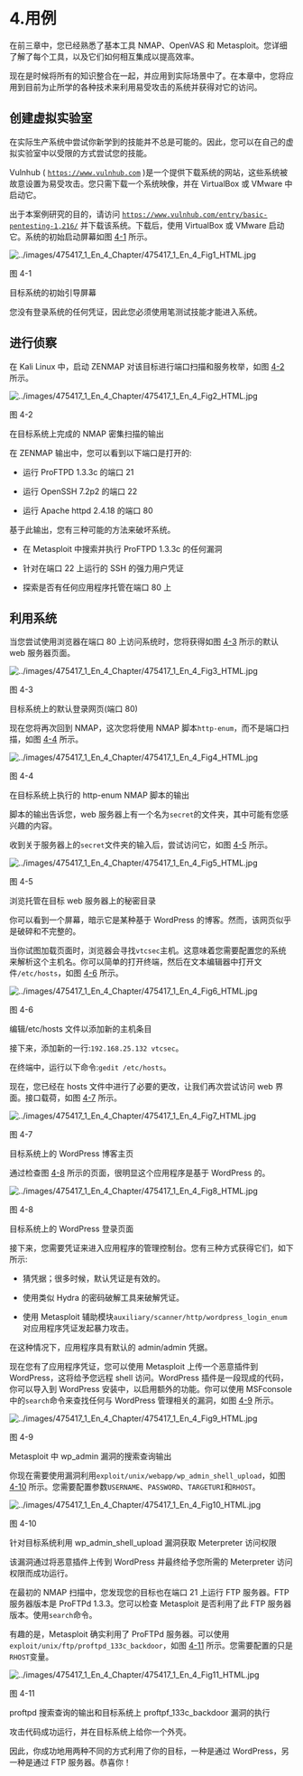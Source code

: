 # 4.用例

在前三章中，您已经熟悉了基本工具 NMAP、OpenVAS 和 Metasploit。您详细了解了每个工具，以及它们如何相互集成以提高效率。

现在是时候将所有的知识整合在一起，并应用到实际场景中了。在本章中，您将应用到目前为止所学的各种技术来利用易受攻击的系统并获得对它的访问。

## 创建虚拟实验室

在实际生产系统中尝试你新学到的技能并不总是可能的。因此，您可以在自己的虚拟实验室中以受限的方式尝试您的技能。

Vulnhub ( [`https://www.vulnhub.com`](https://www.vulnhub.com) )是一个提供下载系统的网站，这些系统被故意设置为易受攻击。您只需下载一个系统映像，并在 VirtualBox 或 VMware 中启动它。

出于本案例研究的目的，请访问 [`https://www.vulnhub.com/entry/basic-pentesting-1,216/`](https://www.vulnhub.com/entry/basic-pentesting-1,216/) 并下载该系统。下载后，使用 VirtualBox 或 VMware 启动它。系统的初始启动屏幕如图 [4-1](#Fig1) 所示。

![../images/475417_1_En_4_Chapter/475417_1_En_4_Fig1_HTML.jpg](../images/475417_1_En_4_Chapter/475417_1_En_4_Fig1_HTML.jpg)

图 4-1

目标系统的初始引导屏幕

您没有登录系统的任何凭证，因此您必须使用笔测试技能才能进入系统。

## 进行侦察

在 Kali Linux 中，启动 ZENMAP 对该目标进行端口扫描和服务枚举，如图 [4-2](#Fig2) 所示。

![../images/475417_1_En_4_Chapter/475417_1_En_4_Fig2_HTML.jpg](../images/475417_1_En_4_Chapter/475417_1_En_4_Fig2_HTML.jpg)

图 4-2

在目标系统上完成的 NMAP 密集扫描的输出

在 ZENMAP 输出中，您可以看到以下端口是打开的:

*   运行 ProFTPD 1.3.3c 的端口 21

*   运行 OpenSSH 7.2p2 的端口 22

*   运行 Apache httpd 2.4.18 的端口 80

基于此输出，您有三种可能的方法来破坏系统。

*   在 Metasploit 中搜索并执行 ProFTPD 1.3.3c 的任何漏洞

*   针对在端口 22 上运行的 SSH 的强力用户凭证

*   探索是否有任何应用程序托管在端口 80 上

## 利用系统

当您尝试使用浏览器在端口 80 上访问系统时，您将获得如图 [4-3](#Fig3) 所示的默认 web 服务器页面。

![../images/475417_1_En_4_Chapter/475417_1_En_4_Fig3_HTML.jpg](../images/475417_1_En_4_Chapter/475417_1_En_4_Fig3_HTML.jpg)

图 4-3

目标系统上的默认登录网页(端口 80)

现在您将再次回到 NMAP，这次您将使用 NMAP 脚本`http-enum`，而不是端口扫描，如图 [4-4](#Fig4) 所示。

![../images/475417_1_En_4_Chapter/475417_1_En_4_Fig4_HTML.jpg](../images/475417_1_En_4_Chapter/475417_1_En_4_Fig4_HTML.jpg)

图 4-4

在目标系统上执行的 http-enum NMAP 脚本的输出

脚本的输出告诉您，web 服务器上有一个名为`secret`的文件夹，其中可能有您感兴趣的内容。

收到关于服务器上的`secret`文件夹的输入后，尝试访问它，如图 [4-5](#Fig5) 所示。

![../images/475417_1_En_4_Chapter/475417_1_En_4_Fig5_HTML.jpg](../images/475417_1_En_4_Chapter/475417_1_En_4_Fig5_HTML.jpg)

图 4-5

浏览托管在目标 web 服务器上的秘密目录

你可以看到一个屏幕，暗示它是某种基于 WordPress 的博客。然而，该网页似乎是破碎和不完整的。

当你试图加载页面时，浏览器会寻找`vtcsec`主机。这意味着您需要配置您的系统来解析这个主机名。你可以简单的打开终端，然后在文本编辑器中打开文件`/etc/hosts`，如图 [4-6](#Fig6) 所示。

![../images/475417_1_En_4_Chapter/475417_1_En_4_Fig6_HTML.jpg](../images/475417_1_En_4_Chapter/475417_1_En_4_Fig6_HTML.jpg)

图 4-6

编辑/etc/hosts 文件以添加新的主机条目

接下来，添加新的一行:`192.168.25.132 vtcsec`。

在终端中，运行以下命令:`gedit /etc/hosts`。

现在，您已经在 hosts 文件中进行了必要的更改，让我们再次尝试访问 web 界面。接口载荷，如图 [4-7](#Fig7) 所示。

![../images/475417_1_En_4_Chapter/475417_1_En_4_Fig7_HTML.jpg](../images/475417_1_En_4_Chapter/475417_1_En_4_Fig7_HTML.jpg)

图 4-7

目标系统上的 WordPress 博客主页

通过检查图 [4-8](#Fig8) 所示的页面，很明显这个应用程序是基于 WordPress 的。

![../images/475417_1_En_4_Chapter/475417_1_En_4_Fig8_HTML.jpg](../images/475417_1_En_4_Chapter/475417_1_En_4_Fig8_HTML.jpg)

图 4-8

目标系统上的 WordPress 登录页面

接下来，您需要凭证来进入应用程序的管理控制台。您有三种方式获得它们，如下所示:

*   猜凭据；很多时候，默认凭证是有效的。

*   使用类似 Hydra 的密码破解工具来破解凭证。

*   使用 Metasploit 辅助模块`auxiliary/scanner/http/wordpress_login_enum`对应用程序凭证发起暴力攻击。

在这种情况下，应用程序具有默认的 admin/admin 凭据。

现在您有了应用程序凭证，您可以使用 Metasploit 上传一个恶意插件到 WordPress，这将给予您远程 shell 访问。WordPress 插件是一段现成的代码，你可以导入到 WordPress 安装中，以启用额外的功能。你可以使用 MSFconsole 中的`search`命令来查找任何与 WordPress 管理相关的漏洞，如图 [4-9](#Fig9) 所示。

![../images/475417_1_En_4_Chapter/475417_1_En_4_Fig9_HTML.jpg](../images/475417_1_En_4_Chapter/475417_1_En_4_Fig9_HTML.jpg)

图 4-9

Metasploit 中 wp_admin 漏洞的搜索查询输出

你现在需要使用漏洞利用`exploit/unix/webapp/wp_admin_shell_upload`，如图 [4-10](#Fig10) 所示。您需要配置参数`USERNAME`、`PASSWORD`、`TARGETURI`和`RHOST`。

![../images/475417_1_En_4_Chapter/475417_1_En_4_Fig10_HTML.jpg](../images/475417_1_En_4_Chapter/475417_1_En_4_Fig10_HTML.jpg)

图 4-10

针对目标系统利用 wp_admin_shell_upload 漏洞获取 Meterpreter 访问权限

该漏洞通过将恶意插件上传到 WordPress 并最终给予您所需的 Meterpreter 访问权限而成功运行。

在最初的 NMAP 扫描中，您发现您的目标也在端口 21 上运行 FTP 服务器。FTP 服务器版本是 ProFTPd 1.3.3。您可以检查 Metasploit 是否利用了此 FTP 服务器版本。使用`search`命令。

有趣的是，Metasploit 确实利用了 ProFTPd 服务器。可以使用`exploit/unix/ftp/proftpd_133c_backdoor`，如图 [4-11](#Fig11) 所示。您需要配置的只是`RHOST`变量。

![../images/475417_1_En_4_Chapter/475417_1_En_4_Fig11_HTML.jpg](../images/475417_1_En_4_Chapter/475417_1_En_4_Fig11_HTML.jpg)

图 4-11

proftpd 搜索查询的输出和目标系统上 proftpf_133c_backdoor 漏洞的执行

攻击代码成功运行，并在目标系统上给你一个外壳。

因此，你成功地用两种不同的方式利用了你的目标，一种是通过 WordPress，另一种是通过 FTP 服务器。恭喜你！